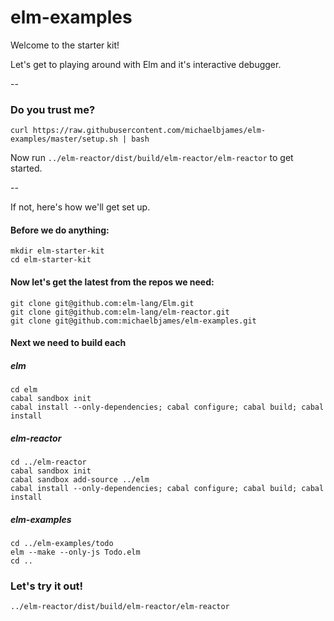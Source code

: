 elm-examples
======================

Welcome to the starter kit!

Let's get to playing around with Elm and it's interactive debugger.

--

### Do you trust me?
```shell
curl https://raw.githubusercontent.com/michaelbjames/elm-examples/master/setup.sh | bash
```
Now run `../elm-reactor/dist/build/elm-reactor/elm-reactor` to get started.

--

If not, here's how we'll get set up.

#### Before we do anything:
```shell
mkdir elm-starter-kit
cd elm-starter-kit
```

#### Now let's get the latest from the repos we need:
```shell
git clone git@github.com:elm-lang/Elm.git
git clone git@github.com:elm-lang/elm-reactor.git
git clone git@github.com:michaelbjames/elm-examples.git
```

#### Next we need to build each
##### elm
```shell
cd elm
cabal sandbox init
cabal install --only-dependencies; cabal configure; cabal build; cabal install
```
##### elm-reactor
```shell
cd ../elm-reactor
cabal sandbox init
cabal sandbox add-source ../elm
cabal install --only-dependencies; cabal configure; cabal build; cabal install
```
##### elm-examples
```shell
cd ../elm-examples/todo
elm --make --only-js Todo.elm
cd ..
```

### Let's try it out!
```shell
../elm-reactor/dist/build/elm-reactor/elm-reactor
```


